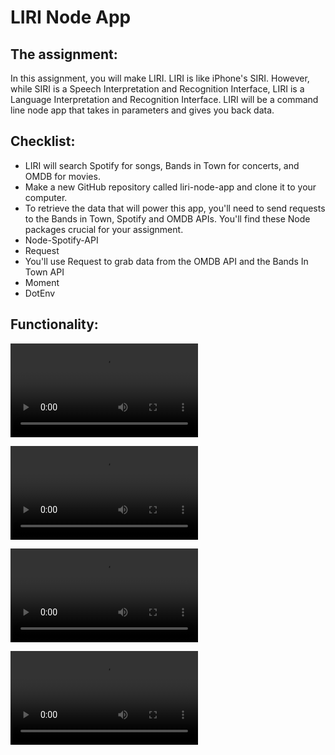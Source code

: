 # LIRI Node App

## The assignment:
In this assignment, you will make LIRI. LIRI is like iPhone's SIRI. However, while SIRI is a Speech Interpretation and Recognition Interface, LIRI is a Language Interpretation and Recognition Interface. LIRI will be a command line node app that takes in parameters and gives you back data.

## Checklist:
* LIRI will search Spotify for songs, Bands in Town for concerts, and OMDB for movies.
* Make a new GitHub repository called liri-node-app and clone it to your computer.
* To retrieve the data that will power this app, you'll need to send requests to the Bands in Town, Spotify and OMDB APIs. You'll find these Node packages crucial for your assignment.
* Node-Spotify-API
* Request
* You'll use Request to grab data from the OMDB API and the Bands In Town API
* Moment
* DotEnv

## Functionality:

![Spotify functionality](/assets/liri-spotify-480p.mov)

![Bandsintown functionality](/assets/liri-bandsintown.mp4)

![OMDB functionality](/assets/liri-omdb.mp4)

![No instruction given](/assets/liri-no-instruction.mp4)

